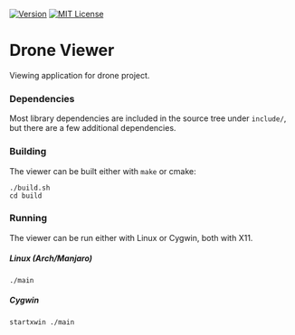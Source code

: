 [![Version][version-badge]](version-url)
[![MIT License][license-badge]](LICENSE.md)

# Drone Viewer

Viewing application for drone project.

### Dependencies

Most library dependencies are included in the source tree under `include/`, but
there are a few additional dependencies.

### Building

The viewer can be built either with `make` or cmake:

```
./build.sh
cd build
```

### Running

The viewer can be run either with Linux or Cygwin, both with X11.

##### Linux (Arch/Manjaro)

`./main`

##### Cygwin

`startxwin ./main`

[version-badge]: https://img.shields.io/github/release/jdtaylor7/drone_viewer/all.svg
[version-url]: https://github.com/jdtaylor7/drone_viewer/releases/latest
[license-badge]: https://img.shields.io/badge/license-MIT-007EC7.svg
